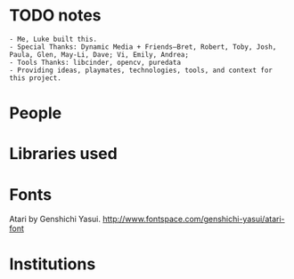 # TODO notes

    - Me, Luke built this.
    - Special Thanks: Dynamic Media + Friends—Bret, Robert, Toby, Josh, Paula, Glen, May-Li, Dave; Vi, Emily, Andrea; 
    - Tools Thanks: libcinder, opencv, puredata
    - Providing ideas, playmates, technologies, tools, and context for this project.

# People

# Libraries used

# Fonts

Atari by Genshichi Yasui.
http://www.fontspace.com/genshichi-yasui/atari-font

# Institutions